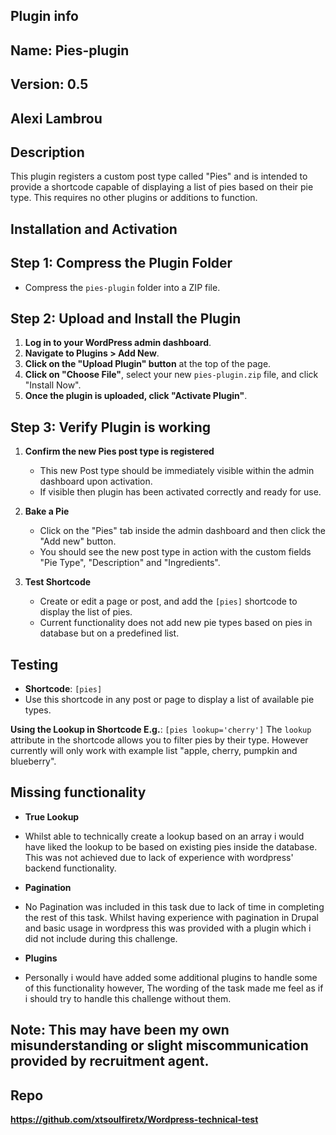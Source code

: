 <!-- Plugin for technical challenge for Lawgistics -->

## Plugin info
## Name: Pies-plugin
## Version: 0.5
## Alexi Lambrou

## Description
This plugin registers a custom post type called "Pies" and is intended 
to provide a shortcode capable of displaying a list of pies based on 
their pie type. This requires no other plugins or additions to function.

## Installation and Activation

## Step 1: Compress the Plugin Folder
- Compress the `pies-plugin` folder into a ZIP file.

## Step 2: Upload and Install the Plugin
1. **Log in to your WordPress admin dashboard**.
2. **Navigate to Plugins > Add New**.
3. **Click on the "Upload Plugin" button** at the top of the page.
4. **Click on "Choose File"**, select your new `pies-plugin.zip` file, and click "Install Now".
5. **Once the plugin is uploaded, click "Activate Plugin"**.

## Step 3: Verify Plugin is working
1. **Confirm the new Pies post type is registered**
    - This new Post type should be immediately visible within the admin dashboard upon activation.
    - If visible then plugin has been activated correctly and ready for use.

2. **Bake a Pie**
    - Click on the "Pies" tab inside the admin dashboard and then click the "Add new" button.
    - You should see the new post type in action with the custom fields "Pie Type", "Description" 
    and "Ingredients".

3. **Test Shortcode**
    - Create or edit a page or post, and add the `[pies]` shortcode to display the list of pies.
    - Current functionality does not add new pie types based on pies in database but on a predefined
    list.

## Testing
- **Shortcode**: `[pies]`
- Use this shortcode in any post or page to display a list of available pie types.

**Using the Lookup in Shortcode E.g.**: `[pies lookup='cherry']`
The `lookup` attribute in the shortcode allows you to filter pies by their type.
However currently will only work with example list "apple, cherry, pumpkin and blueberry".

## Missing functionality
- **True Lookup**
- Whilst able to technically create a lookup based on an array i would have liked the lookup
to be based on existing pies inside the database. This was not achieved due to lack of experience
with wordpress' backend functionality.

- **Pagination**
- No Pagination was included in this task due to lack of time in completing the rest of this task.
Whilst having experience with pagination in Drupal and basic usage in wordpress this was provided
with a plugin which i did not include during this challenge.

- **Plugins**
- Personally i would have added some additional plugins to handle some of this functionality however,
The wording of the task made me feel as if i should try to handle this challenge without them. 
## Note: This may have been my own misunderstanding or slight miscommunication provided by recruitment agent. 

## Repo
**https://github.com/xtsoulfiretx/Wordpress-technical-test**